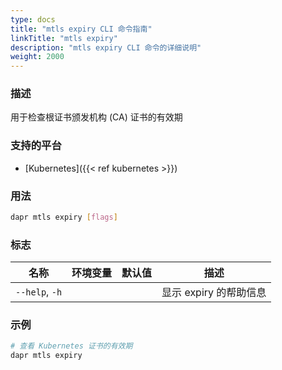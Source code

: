 ```yaml
---
type: docs
title: "mtls expiry CLI 命令指南"
linkTitle: "mtls expiry"
description: "mtls expiry CLI 命令的详细说明"
weight: 2000
---
```


### 描述

用于检查根证书颁发机构 (CA) 证书的有效期

### 支持的平台

- [Kubernetes]({{< ref kubernetes >}})

### 用法

```bash
dapr mtls expiry [flags]
```

### 标志

| 名称           | 环境变量             | 默认值 | 描述                     |
| -------------- | -------------------- | ------- | ----------------------- |
| `--help`, `-h` |                      |         | 显示 expiry 的帮助信息 |

### 示例

```bash
# 查看 Kubernetes 证书的有效期
dapr mtls expiry
